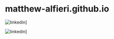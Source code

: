 # matthew-alfieri.github.io

![linkedin]([https://img.shields.io/badge/Linkedin-0e76a8?style=for-the-badge&logo=Linkedin&logoColor=white](https://www.linkedin.com/in/mattalfieri/))]

![linkedin](https://www.linkedin.com/in/mattalfieri/)]
